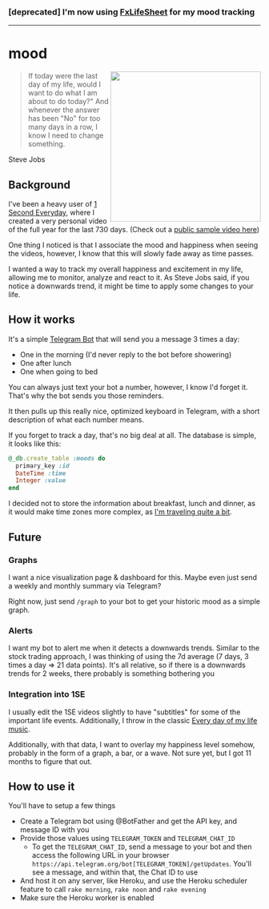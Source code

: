 ### [deprecated] I'm now using [FxLifeSheet](https://github.com/krausefx/fxlifesheet) for my mood tracking

---

# mood 

<img src="/assets/screenshot.png" width="300" align="right"/>

> If today were the last day of my life, would I want to do what I am about to do today?" And whenever the answer has been "No" for too many days in a row, I know I need to change something.

Steve Jobs

## Background

I've been a heavy user of [1 Second Everyday](https://1se.co/), where I created a very personal video of the full year for the last 730 days. (Check out a [public sample video here](https://www.youtube.com/watch?v=m_xlkC2DsSI))

One thing I noticed is that I associate the mood and happiness when seeing the videos, however, I know that this will slowly fade away as time passes.

I wanted a way to track my overall happiness and excitement in my life, allowing me to monitor, analyze and react to it. As Steve Jobs said, if you notice a downwards trend, it might be time to apply some changes to your life.

## How it works

It's a simple [Telegram Bot](https://core.telegram.org/bots) that will send you a message 3 times a day:

- One in the morning (I'd never reply to the bot before showering)
- One after lunch
- One when going to bed

You can always just text your bot a number, however, I know I'd forget it. That's why the bot sends you those reminders.

It then pulls up this really nice, optimized keyboard in Telegram, with a short description of what each number means.

If you forget to track a day, that's no big deal at all. The database is simple, it looks like this:

```ruby
@_db.create_table :moods do
  primary_key :id
  DateTime :time
  Integer :value
end
```

I decided not to store the information about breakfast, lunch and dinner, as it would make time zones more complex, as [I'm traveling quite a bit](https://whereisfelix.today).

## Future

### Graphs

I want a nice visualization page & dashboard for this. Maybe even just send a weekly and monthly summary via Telegram?

Right now, just send `/graph` to your bot to get your historic mood as a simple graph.

### Alerts

I want my bot to alert me when it detects a downwards trends. Similar to the stock trading approach, I was thinking of using the 7d average (7 days, 3 times a day => 21 data points). It's all relative, so if there is a downwards trends for 2 weeks, there probably is something bothering you

### Integration into 1SE

I usually edit the 1SE videos slightly to have "subtitles" for some of the important life events. Additionally, I throw in the classic [Every day of my life music](https://www.youtube.com/watch?v=m_xlkC2DsSI).

Additionally, with that data, I want to overlay my happiness level somehow, probably in the form of a graph, a bar, or a wave. Not sure yet, but I got 11 months to figure that out.

## How to use it

You'll have to setup a few things

- Create a Telegram bot using @BotFather and get the API key, and message ID with you
- Provide those values using `TELEGRAM_TOKEN` and `TELEGRAM_CHAT_ID`
  - To get the `TELEGRAM_CHAT_ID`, send a message to your bot and then access the following URL in your browser `https://api.telegram.org/bot[TELEGRAM_TOKEN]/getUpdates`. You'll see a message, and within that, the Chat ID to use
- And host it on any server, like Heroku, and use the Heroku scheduler feature to call `rake morning`, `rake noon` and `rake evening`
- Make sure the Heroku worker is enabled
